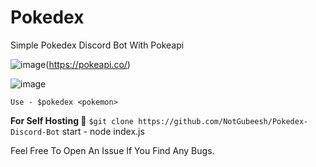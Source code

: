 # Pokedex

 Simple Pokedex Discord Bot With Pokeapi 
                                
   ![image](https://user-images.githubusercontent.com/80934417/119801724-9a50fe00-befb-11eb-83c1-bc4ed98a8880.png)(https://pokeapi.co/)


![image](https://user-images.githubusercontent.com/80934417/119802282-0cc1de00-befc-11eb-9965-1e5af8e6cbc4.png)
 
 ```Use - $pokedex <pokemon>```
 
 **For Self Hosting 🚩**
   ```$git clone https://github.com/NotGubeesh/Pokedex-Discord-Bot```
    start - node index.js
 
 Feel Free To Open An Issue If You Find Any Bugs.
